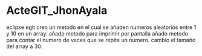 # ActeGIT_JhonAyala
eclipse egit
creo un  metodo en el cual se añaden numeros aleatorios entre 1 y 10 en un array.
añadp metodo para imprimir por pantalla
añado metodo para contar el numero de veces que se repite un numero.
cambio el tamaño del array a 30.
